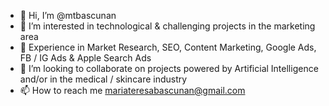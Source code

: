 - 👋 Hi, I’m @mtbascunan
- 👀 I’m interested in technological & challenging projects in the marketing area
- 🌱 Experience in Market Research, SEO, Content Marketing, Google Ads, FB / IG Ads & Apple Search Ads
- 💞️ I’m looking to collaborate on projects powered by Artificial Intelligence and/or in the medical / skincare industry
- 📫 How to reach me mariateresabascunan@gmail.com 

<!---
mtbascunan/mtbascunan is a ✨ special ✨ repository because its `README.md` (this file) appears on your GitHub profile.
You can click the Preview link to take a look at your changes.
--->
